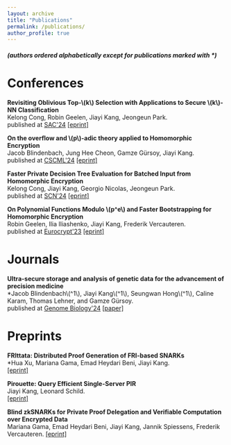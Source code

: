 ```yaml
---
layout: archive
title: "Publications"
permalink: /publications/
author_profile: true
---
```

##### (authors ordered alphabetically except for publications marked with *)

Conferences
======

**Revisiting Oblivious Top-\\(k\\) Selection with Applications to Secure \\(k\\)-NN Classification**  
Kelong Cong, Robin Geelen, Jiayi Kang, Jeongeun Park.  
published at [SAC'24](https://sacworkshop.org/SAC24/) [[eprint]](https://eprint.iacr.org/2023/852)

**On the overflow and \\(p\\)-adic theory applied to Homomorphic Encryption**  
Jacob Blindenbach, Jung Hee Cheon, Gamze Gürsoy, Jiayi Kang.  
published at [CSCML'24](https://www.cscml.org/) [[eprint]](https://eprint.iacr.org/2024/1353)

**Faster Private Decision Tree Evaluation for Batched Input from Homomorphic Encryption**  
Kelong Cong, Jiayi Kang, Georgio Nicolas, Jeongeun Park.  
published at [SCN'24](https://scn.unisa.it/scn24/) [[eprint]](https://eprint.iacr.org/2024/662)

**On Polynomial Functions Modulo \\(p^e\\) and Faster Bootstrapping for Homomorphic Encryption**  
Robin Geelen, Ilia Iliashenko, Jiayi Kang, Frederik Vercauteren.  
published at [Eurocrypt'23](https://eurocrypt.iacr.org/2023/) [[eprint]](https://eprint.iacr.org/2022/1364)

Journals 
======
**Ultra-secure storage and analysis of genetic data for the advancement of precision medicine**  
*Jacob Blindenbach\\(^1\\), Jiayi Kang\\(^1\\), Seungwan Hong\\(^1\\), Caline Karam, Thomas Lehner, and Gamze Gürsoy.  
published at [Genome Biology'24](https://genomebiology.biomedcentral.com/) [[paper]](https://genomebiology.biomedcentral.com/articles/10.1186/s13059-024-03447-9)  

Preprints
======
**FRIttata: Distributed Proof Generation of FRI-based SNARKs**  
*Hua Xu, Mariana Gama, Emad Heydari Beni, Jiayi Kang.  
[[eprint]](https://eprint.iacr.org/2025/1285)

**Pirouette: Query Efficient Single-Server PIR**  
Jiayi Kang, Leonard Schild.  
[[eprint]](https://eprint.iacr.org/2025/680)

**Blind zkSNARKs for Private Proof Delegation and Verifiable Computation over Encrypted Data**  
Mariana Gama, Emad Heydari Beni, Jiayi Kang, Jannik Spiessens, Frederik Vercauteren.
[[eprint]](https://eprint.iacr.org/2024/1684)